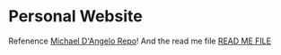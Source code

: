 # Personal Website

Refenence [Michael D'Angelo Repo](https://github.com/mldangelo/personal-site)! And the read me file [READ ME FILE](https://github.com/mldangelo/personal-site/blob/main/README.md) 
